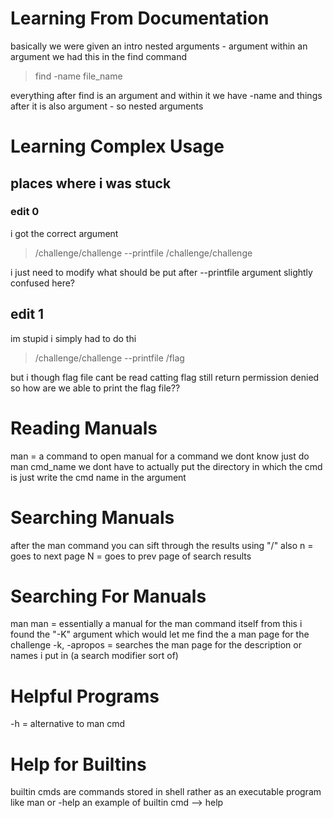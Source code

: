 # Learning From Documentation

basically we were given an intro nested arguments - argument within an argument
we had this in the find command

> find -name file_name 

everything after find is an argument and within it we have -name and things after it is also argument - so nested arguments

# Learning Complex Usage

## places where i was stuck
### edit 0
i got the correct argument

> /challenge/challenge --printfile /challenge/challenge 

i just need to modify what should be put after --printfile argument slightly confused here?

## edit 1
im stupid i simply had to do thi

> /challenge/challenge --printfile /flag

but i though flag file cant be read catting flag still return permission denied so how are we able to print the flag file??

# Reading Manuals
man =  a command to open manual for a command we dont know
just do man cmd_name we dont have to actually put the directory in which the cmd is just write the cmd name in the argument

# Searching Manuals
after the man command you can sift through the results using "/"
also n = goes to next page
N = goes to prev page of search results

# Searching For Manuals
man man = essentially a manual for the man command itself
from this i found the "-K" argument which would let me find the a man page for the challenge
-k, -apropos = searches the man page for the description or names i put in (a search modifier sort of)

# Helpful Programs
-h = alternative to man cmd

# Help for Builtins
builtin cmds are commands stored in shell rather as an executable program like man or -help
an example of builtin cmd --> help
